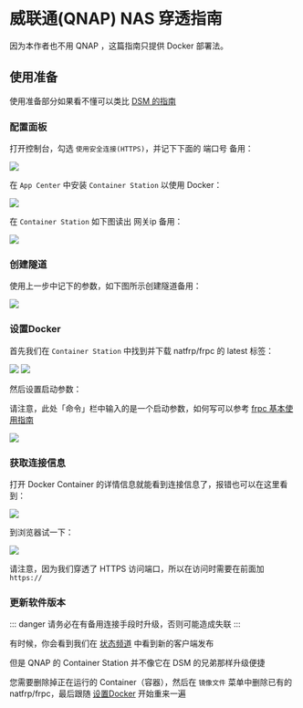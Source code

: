 # 威联通(QNAP) NAS 穿透指南

因为本作者也不用 QNAP ，这篇指南只提供 Docker 部署法。

## 使用准备

使用准备部分如果看不懂可以类比 [DSM 的指南](synology)

### 配置面板

打开控制台，勾选 `使用安全连接(HTTPS)`，并记下下面的 端口号 备用：

![](./_images/qnap-settings.png)

在 `App Center` 中安装 `Container Station` 以使用 Docker：

![](./_images/qnap-install-docker.png)

在 `Container Station` 如下图读出 网关ip 备用：

![](./_images/qnap-gateway-ip.png)

### 创建隧道

使用上一步中记下的参数，如下图所示创建隧道备用：

![](./_images/qnap-new-tunnel.png)

### 设置Docker

首先我们在 `Container Station` 中找到并下载 natfrp/frpc 的 latest 标签：

![](./_images/qnap-docker-pull.png)
![](./_images/qnap-docker-tag-latest.png)

然后设置启动参数：

请注意，此处「命令」栏中输入的是一个启动参数，如何写可以参考 [frpc 基本使用指南](/frpc/usage#running-frpc)

![](./_images/qnap-docker-setup.png)

### 获取连接信息

打开 Docker Container 的详情信息就能看到连接信息了，报错也可以在这里看到：

![](./_images/qnap-docker-info.png)

到浏览器试一下：

![](./_images/qnap-docker-try.png)

请注意，因为我们穿透了 HTTPS 访问端口，所以在访问时需要在前面加 `https://`

### 更新软件版本

::: danger
请务必在有备用连接手段时升级，否则可能造成失联
:::

有时候，你会看到我们在 [状态频道](https://t.me/natfrp_status) 中看到新的客户端发布

但是 QNAP 的 Container Station 并不像它在 DSM 的兄弟那样升级便捷

您需要删除掉正在运行的 Container（容器），然后在 `镜像文件` 菜单中删除已有的 natfrp/frpc，最后跟随 [设置Docker](#设置docker) 开始重来一遍
